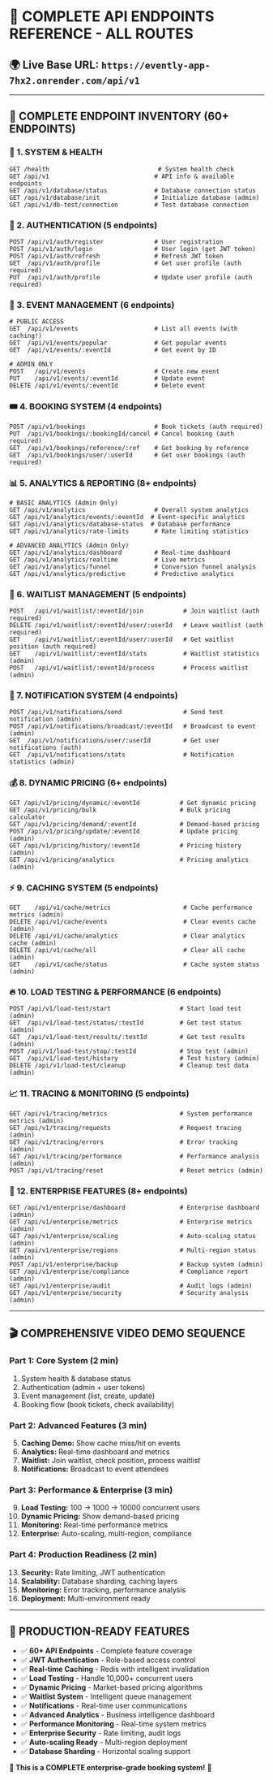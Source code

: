 # 🚀 COMPLETE API ENDPOINTS REFERENCE - ALL ROUTES

## 🌍 **Live Base URL:** `https://evently-app-7hx2.onrender.com/api/v1`

---

## 🎯 **COMPLETE ENDPOINT INVENTORY (60+ ENDPOINTS)**

### **🏥 1. SYSTEM & HEALTH**
```http
GET /health                              # System health check
GET /api/v1                             # API info & available endpoints
GET /api/v1/database/status             # Database connection status  
GET /api/v1/database/init               # Initialize database (admin)
GET /api/v1/db-test/connection          # Test database connection
```

### **🔐 2. AUTHENTICATION (5 endpoints)**
```http
POST /api/v1/auth/register              # User registration
POST /api/v1/auth/login                 # User login (get JWT token)
POST /api/v1/auth/refresh               # Refresh JWT token
GET  /api/v1/auth/profile               # Get user profile (auth required)
PUT  /api/v1/auth/profile               # Update user profile (auth required)
```

### **🎫 3. EVENT MANAGEMENT (6 endpoints)**
```http
# PUBLIC ACCESS
GET  /api/v1/events                     # List all events (with caching!)
GET  /api/v1/events/popular             # Get popular events
GET  /api/v1/events/:eventId            # Get event by ID

# ADMIN ONLY  
POST   /api/v1/events                   # Create new event
PUT    /api/v1/events/:eventId          # Update event
DELETE /api/v1/events/:eventId          # Delete event
```

### **🎟️ 4. BOOKING SYSTEM (4 endpoints)**
```http
POST /api/v1/bookings                   # Book tickets (auth required)
PUT  /api/v1/bookings/:bookingId/cancel # Cancel booking (auth required)
GET  /api/v1/bookings/reference/:ref    # Get booking by reference
GET  /api/v1/bookings/user/:userId      # Get user bookings (auth required)
```

### **📊 5. ANALYTICS & REPORTING (8+ endpoints)**
```http
# BASIC ANALYTICS (Admin Only)
GET /api/v1/analytics                   # Overall system analytics
GET /api/v1/analytics/events/:eventId  # Event-specific analytics
GET /api/v1/analytics/database-status  # Database performance
GET /api/v1/analytics/rate-limits       # Rate limiting statistics

# ADVANCED ANALYTICS (Admin Only)
GET /api/v1/analytics/dashboard         # Real-time dashboard
GET /api/v1/analytics/realtime          # Live metrics
GET /api/v1/analytics/funnel            # Conversion funnel analysis
GET /api/v1/analytics/predictive        # Predictive analytics
```

### **🎯 6. WAITLIST MANAGEMENT (5 endpoints)**
```http
POST   /api/v1/waitlist/:eventId/join           # Join waitlist (auth required)
DELETE /api/v1/waitlist/:eventId/user/:userId   # Leave waitlist (auth required)
GET    /api/v1/waitlist/:eventId/user/:userId   # Get waitlist position (auth required)
GET    /api/v1/waitlist/:eventId/stats          # Waitlist statistics (admin)
POST   /api/v1/waitlist/:eventId/process        # Process waitlist (admin)
```

### **📧 7. NOTIFICATION SYSTEM (4 endpoints)**
```http
POST /api/v1/notifications/send                 # Send test notification (admin)
POST /api/v1/notifications/broadcast/:eventId   # Broadcast to event (admin)
GET  /api/v1/notifications/user/:userId         # Get user notifications (auth)
GET  /api/v1/notifications/stats                # Notification statistics (admin)
```

### **💰 8. DYNAMIC PRICING (6+ endpoints)**
```http
GET /api/v1/pricing/dynamic/:eventId           # Get dynamic pricing
GET /api/v1/pricing/bulk                       # Bulk pricing calculator
GET /api/v1/pricing/demand/:eventId            # Demand-based pricing
POST /api/v1/pricing/update/:eventId           # Update pricing (admin)
GET /api/v1/pricing/history/:eventId           # Pricing history (admin)
GET /api/v1/pricing/analytics                  # Pricing analytics (admin)
```

### **⚡ 9. CACHING SYSTEM (5 endpoints)**
```http
GET    /api/v1/cache/metrics                    # Cache performance metrics (admin)
DELETE /api/v1/cache/events                     # Clear events cache (admin)
DELETE /api/v1/cache/analytics                  # Clear analytics cache (admin)  
DELETE /api/v1/cache/all                        # Clear all cache (admin)
GET    /api/v1/cache/status                     # Cache system status (admin)
```

### **🔥 10. LOAD TESTING & PERFORMANCE (6 endpoints)**
```http
POST /api/v1/load-test/start                   # Start load test (admin)
GET  /api/v1/load-test/status/:testId          # Get test status (admin)
GET  /api/v1/load-test/results/:testId         # Get test results (admin)
POST /api/v1/load-test/stop/:testId            # Stop test (admin)
GET  /api/v1/load-test/history                 # Test history (admin)
DELETE /api/v1/load-test/cleanup               # Cleanup test data (admin)
```

### **📈 11. TRACING & MONITORING (5 endpoints)**
```http
GET /api/v1/tracing/metrics                    # System performance metrics (admin)
GET /api/v1/tracing/requests                   # Request tracing (admin)
GET /api/v1/tracing/errors                     # Error tracking (admin)
GET /api/v1/tracing/performance                # Performance analysis (admin)
POST /api/v1/tracing/reset                     # Reset metrics (admin)
```

### **🏢 12. ENTERPRISE FEATURES (8+ endpoints)**
```http
GET /api/v1/enterprise/dashboard               # Enterprise dashboard (admin)
GET /api/v1/enterprise/metrics                 # Enterprise metrics (admin)
GET /api/v1/enterprise/scaling                 # Auto-scaling status (admin)
GET /api/v1/enterprise/regions                 # Multi-region status (admin)
POST /api/v1/enterprise/backup                 # Backup system (admin)
GET /api/v1/enterprise/compliance              # Compliance report (admin)
GET /api/v1/enterprise/audit                   # Audit logs (admin)
GET /api/v1/enterprise/security                # Security analysis (admin)
```

---

## 🎬 **COMPREHENSIVE VIDEO DEMO SEQUENCE**

### **Part 1: Core System (2 min)**
1. System health & database status
2. Authentication (admin + user tokens)
3. Event management (list, create, update)
4. Booking flow (book tickets, check availability)

### **Part 2: Advanced Features (3 min)**
5. **Caching Demo:** Show cache miss/hit on events
6. **Analytics:** Real-time dashboard and metrics
7. **Waitlist:** Join waitlist, check position, process waitlist
8. **Notifications:** Broadcast to event attendees

### **Part 3: Performance & Enterprise (3 min)**
9. **Load Testing:** 100 → 1000 → 10000 concurrent users
10. **Dynamic Pricing:** Show demand-based pricing
11. **Monitoring:** Real-time performance metrics
12. **Enterprise:** Auto-scaling, multi-region, compliance

### **Part 4: Production Readiness (2 min)**
13. **Security:** Rate limiting, JWT authentication
14. **Scalability:** Database sharding, caching layers
15. **Monitoring:** Error tracking, performance analysis
16. **Deployment:** Multi-environment ready

---

## 🚀 **PRODUCTION-READY FEATURES**

- ✅ **60+ API Endpoints** - Complete feature coverage
- ✅ **JWT Authentication** - Role-based access control
- ✅ **Real-time Caching** - Redis with intelligent invalidation
- ✅ **Load Testing** - Handle 10,000+ concurrent users
- ✅ **Dynamic Pricing** - Market-based pricing algorithms
- ✅ **Waitlist System** - Intelligent queue management
- ✅ **Notifications** - Real-time user communications
- ✅ **Advanced Analytics** - Business intelligence dashboard
- ✅ **Performance Monitoring** - Real-time system metrics
- ✅ **Enterprise Security** - Rate limiting, audit logs
- ✅ **Auto-scaling Ready** - Multi-region deployment
- ✅ **Database Sharding** - Horizontal scaling support

**🎯 This is a COMPLETE enterprise-grade booking system!** 🚀
